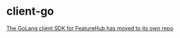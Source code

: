 client-go
=========

[The GoLang client SDK for FeatureHub has moved to its own repo](https://github.com/featurehub-io/featurehub-go-sdk)
